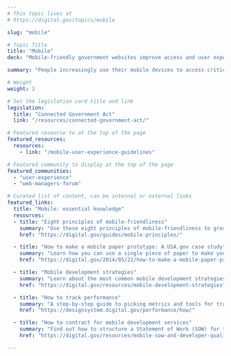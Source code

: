 ```yaml
---
# This topic lives at
# https://digital.gov/topics/mobile

slug: "mobile"

# Topic Title
title: "Mobile"
deck: "Mobile-friendly government websites improve access and user experience"

summary: "People increasingly use their mobile devices to access critical information. Ensuring that government websites work well on mobile devices not only improves the overall user experience but also increases visibility of government services and information. Mobile-friendly federal websites are a part of digital inclusion, transparency, and accountability."

# Weight
weight: 2

# Set the legislation card title and link
legislation:
  title: "Connected Government Act"
  link: "/resources/connected-government-act/"

# Featured resource to at the top of the page
featured_resources:
  resources:
    - link: "/mobile-user-experience-guidelines"

# Featured community to display at the top of the page
featured_communities:
  - "user-experience"
  - "web-managers-forum"

# Curated list of content, can be internal or external links
featured_links:
  title: "Mobile: essential knowledge"
  resources:
  - title: "Eight principles of mobile-friendliness"
    summary: "Use these eight principles of mobile-friendliness to greatly improve the mobile-friendliness of your websites."
    href: "https://digital.gov/guides/mobile-principles/"

  - title: "How to make a mobile paper prototype: A USA.gov case study"
    summary: "Learn how you can use a single piece of paper to make your mobile app work 20 percent better."
    href: "https://digital.gov/2014/05/22/how-to-make-a-mobile-paper-prototype/"

  - title: "Mobile development strategies"
    summary: "Learn about the most common mobile development strategies."
    href: "https://digital.gov/resources/mobile-development-strategies"

  - title: "How to track performance"
    summary: "A step-by-step guide to picking metrics and tools for tracking performance on your site."
    href: "https://designsystem.digital.gov/performance/how/"

  - title: "How to contract for mobile development services"
    summary: "Find out how to structure a Statement of Work (SOW) for the development of mobile products."
    href: "https://digital.gov/resources/mobile-sow-and-developer-qualifications/"

---
```

